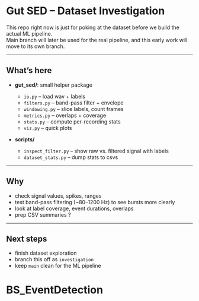 # Gut SED – Dataset Investigation

This repo right now is just for poking at the dataset before we build the actual ML pipeline.  
Main branch will later be used for the real pipeline, and this early work will move to its own branch.

---

## What’s here

- **gut_sed/**: small helper package
  - `io.py` – load wav + labels
  - `filters.py` – band-pass filter + envelope
  - `windowing.py` – slice labels, count frames
  - `metrics.py` – overlaps + coverage
  - `stats.py` – compute per-recording stats
  - `viz.py` – quick plots

- **scripts/**
  - `inspect_filter.py` – show raw vs. filtered signal with labels
  - `dataset_stats.py` – dump stats to csvs

---

## Why

- check signal values, spikes, ranges  
- test band-pass filtering (~80–1200 Hz) to see bursts more clearly  
- look at label coverage, event durations, overlaps  
- prep CSV summaries ?

---

## Next steps

- finish dataset exploration  
- branch this off as `investigation`  
- keep `main` clean for the ML pipeline
# BS_EventDetection
